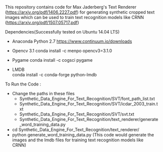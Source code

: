This repository contains code for Max Jaderberg's Text Renderer (https://arxiv.org/pdf/1406.2227.pdf) for generating synthetic cropped text images which can be used to train text recognition models like CRNN (https://arxiv.org/pdf/1507.05717.pdf)

Dependencies(Successfully tested on Ubuntu 14.04 LTS)
* Anaconda Python 2.7
  https://www.continuum.io/downloads
  
* Opencv 3.1
   conda install -c menpo opencv3=3.1.0

* Pygame
  conda install -c cogsci pygame 
  
* LMDB  
  conda install -c conda-forge python-lmdb 
  
To Run the Code :
* Change the paths in these files  
  * Synthetic_Data_Engine_For_Text_Recognition/SVT/font_path_list.txt
  * Synthetic_Data_Engine_For_Text_Recognition/SVT/icdar_2003_train.txt
  * Synthetic_Data_Engine_For_Text_Recognition/SVT/svt.txt
  * Synthetic_Data_Engine_For_Text_Recognition/text_renderer/generate_word_training_data.py
* cd Synthetic_Data_Engine_For_Text_Recognition/text_renderer/
* python generate_word_training_data.py (This code would generate the images and the lmdb files for training text recognition models like CRNN)
